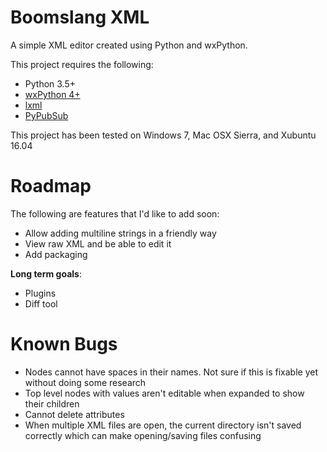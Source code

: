 # Boomslang XML

A simple XML editor created using Python and wxPython. 

This project requires the following:

 - Python 3.5+
 - [wxPython 4+](https://pypi.python.org/pypi/wxPython/4.0.0a3)
 - [lxml](https://pypi.python.org/pypi/lxml/)
 - [PyPubSub](https://pypubsub.readthedocs.io/en/v4.0.3/)
 
This project has been tested on Windows 7, Mac OSX Sierra, and Xubuntu 16.04

# Roadmap

The following are features that I'd like to add soon:

 - Allow adding multiline strings in a friendly way
 - View raw XML and be able to edit it
 - Add packaging
 
**Long term goals**:

 - Plugins
 - Diff tool
 
# Known Bugs

 - Nodes cannot have spaces in their names. Not sure if this is fixable yet without doing some research
 - Top level nodes with values aren't editable when expanded to show their children
 - Cannot delete attributes
 - When multiple XML files are open, the current directory isn't saved correctly which can make opening/saving files confusing

